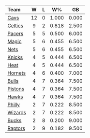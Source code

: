 | Team                            |  W  |  L  |  W%   |  GB   |
|:--------------------------------|:---:|:---:|:-----:|:-----:|
| [Cavs](/r/clevelandcavs)        | 12  |  0  | 1.000 | 0.000 |
| [Celtics](/r/bostonceltics)     |  9  |  2  | 0.818 | 2.500 |
| [Pacers](/r/pacers)             |  5  |  5  | 0.500 | 6.000 |
| [Magic](/r/OrlandoMagic)        |  5  |  6  | 0.455 | 6.500 |
| [Nets](/r/GoNets)               |  5  |  6  | 0.455 | 6.500 |
| [Knicks](/r/NYKnicks)           |  4  |  5  | 0.444 | 6.500 |
| [Heat](/r/heat)                 |  4  |  5  | 0.444 | 6.500 |
| [Hornets](/r/CharlotteHornets)  |  4  |  6  | 0.400 | 7.000 |
| [Bulls](/r/chicagobulls)        |  4  |  7  | 0.364 | 7.500 |
| [Pistons](/r/DetroitPistons)    |  4  |  7  | 0.364 | 7.500 |
| [Hawks](/r/AtlantaHawks)        |  4  |  7  | 0.364 | 7.500 |
| [Philly](/r/sixers)             |  2  |  7  | 0.222 | 8.500 |
| [Wizards](/r/washingtonwizards) |  2  |  7  | 0.222 | 8.500 |
| [Bucks](/r/MkeBucks)            |  2  |  8  | 0.200 | 9.000 |
| [Raptors](/r/torontoraptors)    |  2  |  9  | 0.182 | 9.500 |